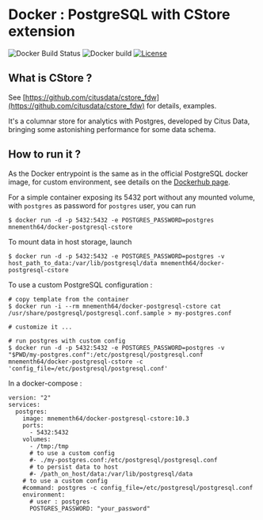 # Docker : PostgreSQL with CStore extension

![Docker Build Status](https://img.shields.io/docker/build/mnementh64/docker-postgresql-cstore.svg)
![Docker build](https://img.shields.io/docker/automated/mnementh64/docker-postgresql-cstore.svg)
[![License](https://img.shields.io/github/license/mnementh64/docker-postgresql-cstore.svg)](LICENSE)

## What is CStore ?

See [https://github.com/citusdata/cstore_fdw](https://github.com/citusdata/cstore_fdw) for details, examples.

It's a columnar store for analytics with Postgres, developed by Citus Data, bringing some astonishing performance for some data schema.

## How to run it ?

As the Docker entrypoint is the same as in the official PostgreSQL docker image, for custom environment, see details on the [Dockerhub page](https://hub.docker.com/_/postgres/).

For a simple container exposing its 5432 port without any mounted volume, with `postgres` as password for `postgres` user, you can run 

	$ docker run -d -p 5432:5432 -e POSTGRES_PASSWORD=postgres mnementh64/docker-postgresql-cstore

To mount data in host storage, launch

	$ docker run -d -p 5432:5432 -e POSTGRES_PASSWORD=postgres -v host_path_to_data:/var/lib/postgresql/data mnementh64/docker-postgresql-cstore

To use a custom PostgreSQL configuration :

	# copy template from the container
	$ docker run -i --rm mnementh64/docker-postgresql-cstore cat /usr/share/postgresql/postgresql.conf.sample > my-postgres.conf

	# customize it ...

	# run postgres with custom config
	$ docker run -d -p 5432:5432 -e POSTGRES_PASSWORD=postgres -v "$PWD/my-postgres.conf":/etc/postgresql/postgresql.conf mnementh64/docker-postgresql-cstore -c 'config_file=/etc/postgresql/postgresql.conf'
	
In a docker-compose :

	version: "2"
	services:
	  postgres:
	    image: mnementh64/docker-postgresql-cstore:10.3
	    ports:
	      - 5432:5432
	    volumes:
	      - /tmp:/tmp
	      # to use a custom config
	      #- ./my-postgres.conf:/etc/postgresql/postgresql.conf
	      # to persist data to host
	      #- /path_on_host/data:/var/lib/postgresql/data
	    # to use a custom config
	    #command: postgres -c config_file=/etc/postgresql/postgresql.conf
	    environment:
	      # user : postgres
	      POSTGRES_PASSWORD: "your_password"





